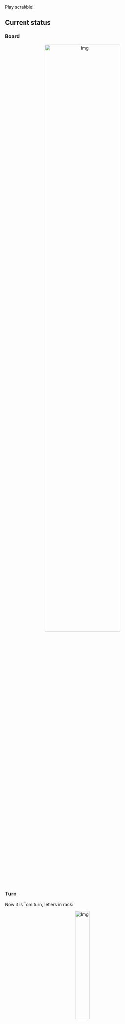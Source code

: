 
Play scrabble!
## Current status
### Board
<p align="center">
<img src="https://raw.githubusercontent.com/radosz99/radosz99/main/board.png" width=70% alt="Img"/>
    </p>
    
### Turn
Now it is Tom turn, letters in rack:
<p align="center">
<img src="https://raw.githubusercontent.com/radosz99/radosz99/main/rack.png" width=30% alt="Img"/>
</p>

### Game score
| Id | Player name | Points |
  | - | - | - |  
|0 | Tom | 261
|1 | Jerry | 304
## Make the move
Make the move and insert the letters by creating an [issue](https://github.com/radosz99/radosz99/issues/new?title=scrabble%7Cmove%7C7%3AA%3ARIDE&body=Just+push+%27Submit+new+issue%27+or+update+with+your+move.) according to the rules or...

## Possibly best moves  
Are you sure? :smiling_imp: :smiling_imp: :smiling_imp:
<details>
  <summary>Spoiler warning!</summary>
  
  | Id | Move | Issue link | Points |
  | - | - | - | - |  
|1| O:10:devon | [scrabble&#124;move&#124;O:10:devon](https://github.com/radosz99/radosz99/issues/new?title=scrabble%7Cmove%7CO%3A10%3Adevon&body=Just+push+%27Submit+new+issue%27+or+update+with+your+move.) | 30 
|2| O:10:doven | [scrabble&#124;move&#124;O:10:doven](https://github.com/radosz99/radosz99/issues/new?title=scrabble%7Cmove%7CO%3A10%3Adoven&body=Just+push+%27Submit+new+issue%27+or+update+with+your+move.) | 30 
|3| O:10:deave | [scrabble&#124;move&#124;O:10:deave](https://github.com/radosz99/radosz99/issues/new?title=scrabble%7Cmove%7CO%3A10%3Adeave&body=Just+push+%27Submit+new+issue%27+or+update+with+your+move.) | 30 
|4| O:10:daven | [scrabble&#124;move&#124;O:10:daven](https://github.com/radosz99/radosz99/issues/new?title=scrabble%7Cmove%7CO%3A10%3Adaven&body=Just+push+%27Submit+new+issue%27+or+update+with+your+move.) | 30 
|5| H:0:oval | [scrabble&#124;move&#124;H:0:oval](https://github.com/radosz99/radosz99/issues/new?title=scrabble%7Cmove%7CH%3A0%3Aoval&body=Just+push+%27Submit+new+issue%27+or+update+with+your+move.) | 21 
|6| H:0:veal | [scrabble&#124;move&#124;H:0:veal](https://github.com/radosz99/radosz99/issues/new?title=scrabble%7Cmove%7CH%3A0%3Aveal&body=Just+push+%27Submit+new+issue%27+or+update+with+your+move.) | 21 
|7| H:0:ovel | [scrabble&#124;move&#124;H:0:ovel](https://github.com/radosz99/radosz99/issues/new?title=scrabble%7Cmove%7CH%3A0%3Aovel&body=Just+push+%27Submit+new+issue%27+or+update+with+your+move.) | 21 
|8| H:0:avel | [scrabble&#124;move&#124;H:0:avel](https://github.com/radosz99/radosz99/issues/new?title=scrabble%7Cmove%7CH%3A0%3Aavel&body=Just+push+%27Submit+new+issue%27+or+update+with+your+move.) | 21 
|9| O:10:donee | [scrabble&#124;move&#124;O:10:donee](https://github.com/radosz99/radosz99/issues/new?title=scrabble%7Cmove%7CO%3A10%3Adonee&body=Just+push+%27Submit+new+issue%27+or+update+with+your+move.) | 21 
|10| F:9:vague | [scrabble&#124;move&#124;F:9:vague](https://github.com/radosz99/radosz99/issues/new?title=scrabble%7Cmove%7CF%3A9%3Avague&body=Just+push+%27Submit+new+issue%27+or+update+with+your+move.) | 19 
</details>
    
## Latest moves

| Id | Type | Move / Letters to replace | Created words / New letters | Date | Points | Player | Who |
| - | - | - | - | - | - | - | - |
|13| INSERT | 3:L:ditz | ['DITZ'] | 11/23/2022, 21:02:54 | 48 | Jerry | [radosz99](github.com/radosz99) |
|12| INSERT | 12:H:export | ['EXPORT'] | 11/23/2022, 21:01:35 | 46 | Tom | [radosz99](github.com/radosz99) |
|11| INSERT | A:10:panty | ['PANTY'] | 11/23/2022, 21:00:30 | 30 | Jerry | [radosz99](github.com/radosz99) |
|10| INSERT | 11:A:aborigen | ['ABORIGEN'] | 11/23/2022, 20:58:31 | 74 | Tom | [radosz99](github.com/radosz99) |
|9| INSERT | 3:D:swelled | ['SWELLED'] | 11/23/2022, 20:57:14 | 24 | Jerry | [radosz99](github.com/radosz99) |
|8| INSERT | 7:A:eager | ['EAGER'] | 11/23/2022, 20:55:53 | 21 | Tom | [radosz99](github.com/radosz99) |
|7| INSERT | H:7:jaconets | ['JACONETS'] | 11/23/2022, 20:55:00 | 104 | Jerry | [radosz99](github.com/radosz99) |
|6| INSERT | E:2:twicer | ['TWICER'] | 11/23/2022, 20:54:22 | 22 | Tom | [radosz99](github.com/radosz99) |
|5| INSERT | 7:L:fung | ['FUNG'] | 11/23/2022, 20:52:57 | 36 | Jerry | [radosz99](github.com/radosz99) |
|4| INSERT | N:3:thionine | ['THIONINE'] | 11/23/2022, 20:51:11 | 65 | Tom | [radosz99](github.com/radosz99) |
|3| INSERT | 10:J:kynded | ['KYNDED'] | 11/23/2022, 20:50:09 | 30 | Jerry | [radosz99](github.com/radosz99) |
|2| INSERT | 5:E:civils | ['CIVILS'] | 11/23/2022, 20:48:36 | 13 | Tom | [radosz99](github.com/radosz99) |
|1| INSERT | J:5:squawk | ['SQUAWK'] | 11/23/2022, 20:46:34 | 32 | Jerry | [radosz99](github.com/radosz99) |
|0| INSERT | 7:H:jeu | ['JEU'] | 11/23/2022, 20:45:40 | 20 | Tom | [radosz99](github.com/radosz99) |